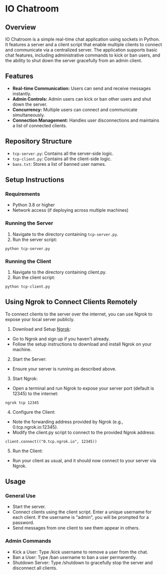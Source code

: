 # IO Chatroom

## Overview

IO Chatroom is a simple real-time chat application using sockets in Python. It features a server and a client script that enable multiple clients to connect and communicate via a centralized server. The application supports basic chat features, including administrative commands to kick or ban users, and the ability to shut down the server gracefully from an admin client.

## Features

- **Real-time Communication:** Users can send and receive messages instantly.
- **Admin Controls:** Admin users can kick or ban other users and shut down the server.
- **Concurrency:** Multiple users can connect and communicate simultaneously.
- **Connection Management:** Handles user disconnections and maintains a list of connected clients.

## Repository Structure

- `tcp-server.py`: Contains all the server-side logic.
- `tcp-client.py`: Contains all the client-side logic.
- `bans.txt`: Stores a list of banned user names.

## Setup Instructions

### Requirements

- Python 3.8 or higher
- Network access (if deploying across multiple machines)

### Running the Server

1. Navigate to the directory containing `tcp-server.py`.
2. Run the server script:

`python tcp-server.py`

### Running the Client
1. Navigate to the directory containing client.py.
2. Run the client script:

`python tcp-client.py`

## Using Ngrok to Connect Clients Remotely

To connect clients to the server over the internet, you can use Ngrok to expose your local server publicly.

1. Download and Setup [Ngrok](https://ngrok.com/):

- Go to Ngrok and sign up if you haven't already.
- Follow the setup instructions to download and install Ngrok on your machine.

2. Start the Server:

- Ensure your server is running as described above.

3. Start Ngrok:

- Open a terminal and run Ngrok to expose your server port (default is 12345) to the internet:

`ngrok tcp 12345`

4. Configure the Client:

- Note the forwarding address provided by Ngrok (e.g., 0.tcp.ngrok.io:12345).
- Modify the client.py script to connect to the provided Ngrok address:

`client.connect(("0.tcp.ngrok.io", 12345))`

5. Run the Client:

- Run your client as usual, and it should now connect to your server via Ngrok.


## Usage

### General Use
- Start the server.
- Connect clients using the client script. Enter a unique username for each client. If the username is "admin", you will be prompted for a password.
- Send messages from one client to see them appear in others.

### Admin Commands
- Kick a User: Type /kick username to remove a user from the chat.
- Ban a User: Type /ban username to ban a user permanently.
- Shutdown Server: Type /shutdown to gracefully stop the server and disconnect all clients.
